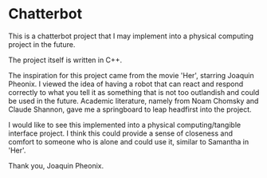 # Chatterbot

This is a chatterbot project that I may implement into a physical computing project in the future.

The project itself is written in C++.

The inspiration for this project came from the movie 'Her', starring Joaquin Pheonix. I viewed the idea of having a robot that can react and respond correctly to what you tell it as something that is not too outlandish and could be used in the future. Academic literature, namely from Noam Chomsky and Claude Shannon, gave me a springboard to leap headfirst into the project.

I would like to see this implemented into a physical computing/tangible interface project. I think this could provide a sense of closeness and comfort to someone who is alone and could use it, similar to Samantha in 'Her'.




Thank you, Joaquin Pheonix.
